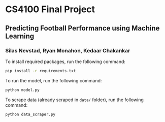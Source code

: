 # CS4100 Final Project
## Predicting Football Performance using Machine Learning
### Silas Nevstad, Ryan Monahon, Kedaar Chakankar

To install required packages, run the following command:
```bash
pip install -r requirements.txt
```

To run the model, run the following command:
```bash
python model.py
```

To scrape data (already scraped in `data/` folder), run the following command:
```bash
python data_scraper.py
```
